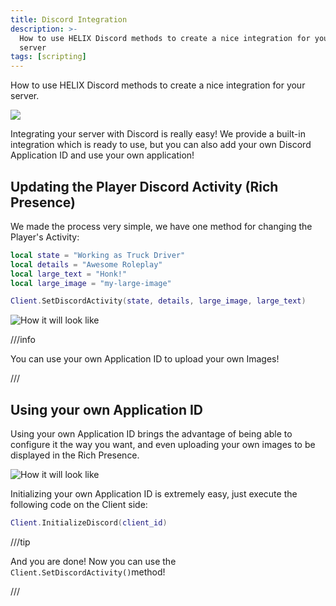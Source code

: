 ```yaml
---
title: Discord Integration
description: >-
  How to use HELIX Discord methods to create a nice integration for your
  server
tags: [scripting]
---
```



How to use HELIX Discord methods to create a nice integration for your server.

![](/img/docs/discord.jpg)

Integrating your server with Discord is really easy! We provide a built-in integration which is ready to use, but you can also add your own Discord Application ID and use your own application!

## Updating the Player Discord Activity \(Rich Presence\)

We made the process very simple, we have one method for changing the Player's Activity:

```lua title="Client/Index.lua"
local state = "Working as Truck Driver"
local details = "Awesome Roleplay"
local large_text = "Honk!"
local large_image = "my-large-image"

Client.SetDiscordActivity(state, details, large_image, large_text)
```

![How it will look like](/img/docs/discord-integration-01.jpg)

///info

You can use your own Application ID to upload your own Images!

///

## Using your own Application ID

Using your own Application ID brings the advantage of being able to configure it the way you want, and even uploading your own images to be displayed in the Rich Presence.

![How it will look like](/img/docs/discord-integration-02.jpg)

Initializing your own Application ID is extremely easy, just execute the following code on the Client side:

```lua title="Client/Index.lua"
Client.InitializeDiscord(client_id)
```

///tip

And you are done! Now you can use the `Client.SetDiscordActivity()`method!

///
